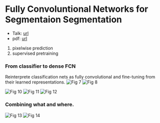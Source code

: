 # Fully Convoluntional Networks for Segmentaion Segmentation

- Talk: [url](http://techtalks.tv/talks/fully-convolutional-networks-for-semantic-segmentation/61606/)
- pdf: [url](http://arxiv.org/abs/1411.4038)

1. pixelwise prediction
2. supervised pretraining




### From classifier to dense FCN
Reinterprete classification nets as fully convolutional and fine-tuning from their learned representations.
![Fig 7](http://cs.unc.edu/~zhenni/blog/notes/pic/7.png)
![Fig 8](http://cs.unc.edu/~zhenni/blog/notes/pic/8.png)

<!-- ![Fig 9](http://www.zhenwei.science/notes/pic/9.png) -->

![Fig 10](http://cs.unc.edu/~zhenni/blog/notes/pic/10.png)
![Fig 11](http://cs.unc.edu/~zhenni/blog/notes/pic/11.png)
![Fig 12](http://cs.unc.edu/~zhenni/blog/notes/pic/12.png)

### Combining what and where.

![Fig 13](http://cs.unc.edu/~zhenni/blog/notes/pic/13.png)
![Fig 14](http://cs.unc.edu/~zhenni/blog/notes/pic/14.png)


